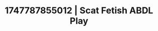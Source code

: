 ---
categories:
- Cinematic erotica
- Sex Olympics
- Femdom wrestling
- Sensory play
- Pov blowjob
image: /assets/images/1747787855012.jpg
layout: post
seo:
  description: Featured content with exclusive ABDL Play, Scat Fetish. HD images available.
  keywords: ABDL Play, Scat Fetish
  og_image: /assets/images/1747787855012.jpg
  schema_type: VisualArtwork
tags:
- ABDL Play
- Scat Fetish
- '#1747787855012'
title: 1747787855012 | Scat Fetish ABDL Play
---